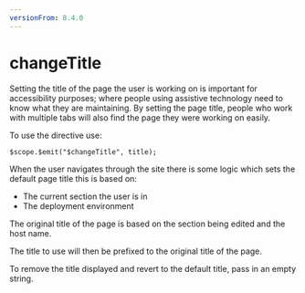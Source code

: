 ```yaml
---
versionFrom: 8.4.0
---
```



# changeTitle

Setting the title of the page the user is working on is important for accessibility purposes; where people using assistive technology need to know what they are maintaining. 
By setting the page title, people who work with multiple tabs will also find the page they were working on easily.

To use the directive use:

```
$scope.$emit("$changeTitle", title);
```

When the user navigates through the site there is some logic which sets the default page title this is based on:
* The current section the user is in
* The deployment environment 

The original title of the page is based on the section being edited and the host name.

The title to use will then be prefixed to the original title of the page.

To remove the title displayed and revert to the default title, pass in an empty string.
